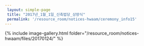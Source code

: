 ```yaml
--- 
 layout: simple-page 
 title: "2017년_1월_1일_신축법당_상량식"
 permalink: '/resource_room/notices-hwaam/ceremony_info15'
--- 
```



{% include image-gallery.html folder="/resource_room/notices-hwaam/files/20170124/" %}
